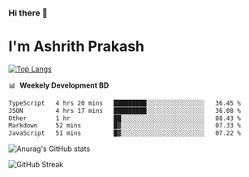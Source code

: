 ### Hi there 👋
# I'm Ashrith Prakash

[![Top Langs](https://github-readme-stats.vercel.app/api/top-langs/?username=xxcheckmatexx&count_private=true&include_all_commits=true&show_icons=true&line_height=20&title_color=FFFFFF&icon_color=FFFFFF&text_color=FFFFFF&bg_color=0D1117&langs_count=8)](https://github.com/anuraghazra/github-readme-stats)

📊 &nbsp;**Weekely Development BD**

<!--START_SECTION:waka-->

```txt
TypeScript   4 hrs 20 mins   █████████░░░░░░░░░░░░░░░░   36.45 %
JSON         4 hrs 17 mins   █████████░░░░░░░░░░░░░░░░   36.08 %
Other        1 hr            ██░░░░░░░░░░░░░░░░░░░░░░░   08.43 %
Markdown     52 mins         █▓░░░░░░░░░░░░░░░░░░░░░░░   07.33 %
JavaScript   51 mins         █▓░░░░░░░░░░░░░░░░░░░░░░░   07.22 %
```

<!--END_SECTION:waka-->

![Anurag's GitHub stats](https://github-readme-stats.vercel.app/api?username=xxcheckmatexx&count_private=true&show_icons=true&theme=merko)  

![GitHub Streak](http://github-readme-streak-stats.herokuapp.com?user=xxcheckmatexx&theme=merko&hide_border=true&date_format=M%20j%5B%2C%20Y%5D&fire=DD0E0B)
<br/>
